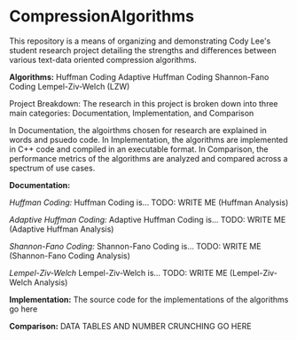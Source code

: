 # CompressionAlgorithms

This repository is a means of organizing and demonstrating Cody Lee's student research project detailing the strengths and differences between various text-data oriented compression algorithms.

**Algorithms:**
Huffman Coding
Adaptive Huffman Coding
Shannon-Fano Coding
Lempel-Ziv-Welch (LZW)

Project  Breakdown:
The research in this project is broken down into three main categories:
Documentation, Implementation, and Comparison

In Documentation, the algoirthms chosen for research are explained in words and psuedo code.
In Implementation, the algorithms are implemented in C++ code and compiled in an executable format.
In Comparison, the performance metrics of the algorithms are analyzed and compared across a spectrum of use cases.

**Documentation:**

*Huffman Coding:*
  Huffman Coding is... TODO: WRITE ME (Huffman Analysis)
  
*Adaptive Huffman Coding:*
  Adaptive Huffman Coding is... TODO: WRITE ME (Adaptive Huffman Analysis)
  
*Shannon-Fano Coding:*
  Shannon-Fano Coding is... TODO: WRITE ME (Shannon-Fano Coding Analysis)
  
*Lempel-Ziv-Welch*
  Lempel-Ziv-Welch is... TODO: WRITE ME (Lempel-Ziv-Welch Analysis)
  

**Implementation:**
The source code for the implementations of the algorithms go here


**Comparison:**
DATA TABLES AND NUMBER CRUNCHING GO HERE
